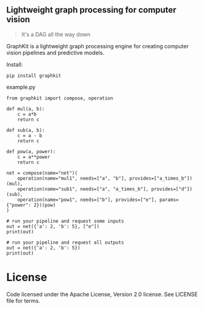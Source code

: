 ## Lightweight graph processing for computer vision

> It's a DAG all the way down

GraphKit is a lightweight graph processing engine for creating computer vision pipelines and predictive models.

Install:

```
pip install graphkit
```    

example.py

```
from graphkit import compose, operation

def mul(a, b):
    c = a*b
    return c

def sub(a, b):
    c = a - b
    return c

def pow(a, power):
    c = a**power
    return c

net = compose(name="net")(
    operation(name="mul1", needs=["a", "b"], provides=["a_times_b"])(mul),
    operation(name="sub1", needs=["a", "a_times_b"], provides=["d"])(sub),
    operation(name="pow1", needs=["b"], provides=["e"], params={"power": 2})(pow)
)

# run your pipeline and request some inputs
out = net({'a': 2, 'b': 5}, ["e"])
print(out)

# run your pipeline and request all outputs
out = net({'a': 2, 'b': 5})
print(out)

```

# License

Code licensed under the Apache License, Version 2.0 license. See LICENSE file for terms.
